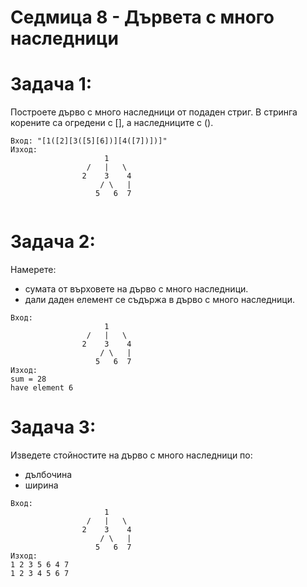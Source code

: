 # Седмица 8 - Дървета с много наследници

Задача 1:
=
Построете дърво с много наследници от подаден стриг. В стринга корените са огредени с [], а наследниците с ().
```
Вход: "[1([2][3([5][6])][4([7])])]"
Изход: 
                     1
                 /   |   \
                2    3    4
                    / \   |
                   5   6  7
                   
```
Задача 2:
=
Намерете:
- сумата от върховете на дърво с много наследници.
- дали даден елемент се съдържа в дърво с много наследници.
```
Вход:
                     1
                 /   |   \
                2    3    4
                    / \   |
                   5   6  7
Изход:
sum = 28
have element 6
```
Задача 3:
=
Изведете стойностите на дърво с много наследници по:
- дълбочина
- ширина
```
Вход:
                     1
                 /   |   \
                2    3    4
                    / \   |
                   5   6  7
Изход:
1 2 3 5 6 4 7
1 2 3 4 5 6 7
```



                 
